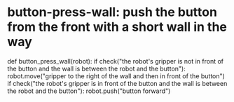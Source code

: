 # button-press-wall: push the button from the front with a short wall in the way
def button_press_wall(robot):
    if check("the robot's gripper is not in front of the button and the wall is between the robot and the button"):
        robot.move("gripper to the right of the wall and then in front of the button")
    if check("the robot's gripper is in front of the button and the wall is between the robot and the button"):
        robot.push("button forward")